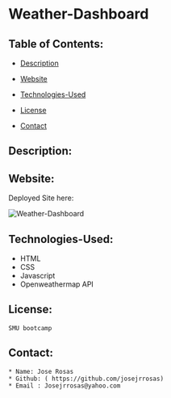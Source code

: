 
# Weather-Dashboard
  ## Table of Contents:
  * [Description](#Description)

  * [Website](#Website)

  * [Technologies-Used](#Languages-Used)

  * [License](#License)
  
  * [Contact](#Contact)
    
  
  ## Description:

  ## Website:

  Deployed Site here: 
  
![Weather-Dashboard]()

  
  ## Technologies-Used:
 * HTML
 * CSS
 * Javascript
 * Openweathermap API

  ## License:
    SMU bootcamp
  ## Contact: 
    * Name: Jose Rosas
    * Github: ( https://github.com/josejrrosas)
    * Email : Josejrrosas@yahoo.com